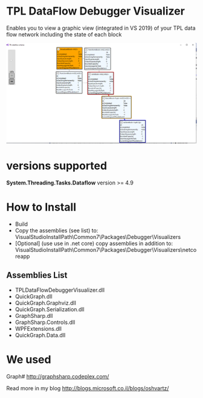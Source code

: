 # TPL DataFlow Debugger Visualizer
Enables you to view a graphic view (integrated in VS 2019) of your TPL data flow network including the state of each block

![alt text for screen readers](./img/tpldataflow.png)

# versions supported
 **System.Threading.Tasks.Dataflow** version >= 4.9

# How to Install
* Build
* Copy the assemblies (see list) to: 
VisualStudioInstallPath\Common7\Packages\Debugger\Visualizers
* [Optional] (use use in .net core) copy assemblies in addition to:
VisualStudioInstallPath\Common7\Packages\Debugger\Visualizers\netcoreapp

## Assemblies List
* TPLDataFlowDebuggerVisualizer.dll
* QuickGraph.dll
* QuickGraph.Graphviz.dll
* QuickGraph.Serialization.dll
* GraphSharp.dll
* GraphSharp.Controls.dll
* WPFExtensions.dll
* QuickGraph.Data.dll



# We used
Graph# http://graphsharp.codeplex.com/


Read more in my blog
http://blogs.microsoft.co.il/blogs/oshvartz/
